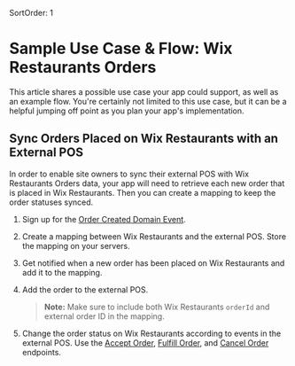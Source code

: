 SortOrder: 1
# Sample Use Case & Flow: Wix Restaurants Orders

This article shares a possible use case your app could support, as well as an example flow. 
You're certainly not limited to this use case, but it can be a helpful jumping off point 
as you plan your app's implementation.

## Sync Orders Placed on Wix Restaurants with an External POS

In order to enable site owners to sync their external POS with Wix Restaurants Orders 
data, your app will need to retrieve each new order that is placed in Wix Restaurants. 
Then you can create a mapping to keep the order statuses synced.  


1. Sign up for the [Order Created Domain Event](https://dev.wix.com/api/rest/wix-restaurants/orders/order-created-domain-event).
2. Create a mapping between Wix Restaurants and the external POS. Store the mapping on your servers.
3. Get notified when a new order has been placed on Wix Restaurants and add it to the mapping.
4. Add the order to the external POS.

    > **Note:** Make sure to include both Wix Restaurants `orderId` and external order ID in the mapping.
5. Change the order status on Wix Restaurants according to events in the external POS. Use the [Accept Order](https://dev.wix.com/api/rest/wix-restaurants/orders/accept-order), [Fulfill Order](https://dev.wix.com/api/rest/wix-restaurants/orders/fulfill-order), and [Cancel Order](https://dev.wix.com/api/rest/wix-restaurants/orders/cancel-order) endpoints.